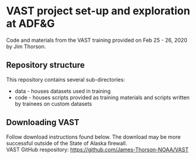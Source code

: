 # VAST project set-up and exploration at ADF&G

Code and materials from the VAST training provided on Feb 25 - 26, 2020 by Jim Thorson. 

## Repository structure  

This repository contains several sub-directories:
* data - houses datasets used in training
* code - houses scripts provided as training materials and scripts written by trainees on custom datasets  

## Downloading VAST

Follow download instructions found below. The download may be more successful outside of the State of Alaska firewall.  
VAST GitHub respository: https://github.com/James-Thorson-NOAA/VAST

